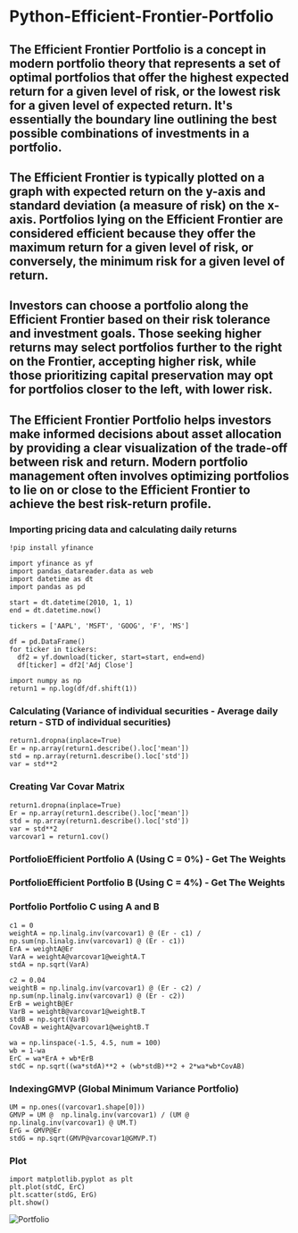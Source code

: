 # Python-Efficient-Frontier-Portfolio

## The Efficient Frontier Portfolio is a concept in modern portfolio theory that represents a set of optimal portfolios that offer the highest expected return for a given level of risk, or the lowest risk for a given level of expected return. It's essentially the boundary line outlining the best possible combinations of investments in a portfolio.

## The Efficient Frontier is typically plotted on a graph with expected return on the y-axis and standard deviation (a measure of risk) on the x-axis. Portfolios lying on the Efficient Frontier are considered efficient because they offer the maximum return for a given level of risk, or conversely, the minimum risk for a given level of return.

## Investors can choose a portfolio along the Efficient Frontier based on their risk tolerance and investment goals. Those seeking higher returns may select portfolios further to the right on the Frontier, accepting higher risk, while those prioritizing capital preservation may opt for portfolios closer to the left, with lower risk.

## The Efficient Frontier Portfolio helps investors make informed decisions about asset allocation by providing a clear visualization of the trade-off between risk and return. Modern portfolio management often involves optimizing portfolios to lie on or close to the Efficient Frontier to achieve the best risk-return profile.

### Importing pricing data and calculating daily returns
```
!pip install yfinance

import yfinance as yf
import pandas_datareader.data as web
import datetime as dt
import pandas as pd

start = dt.datetime(2010, 1, 1)
end = dt.datetime.now()

tickers = ['AAPL', 'MSFT', 'GOOG', 'F', 'MS']

df = pd.DataFrame()
for ticker in tickers:
  df2 = yf.download(ticker, start=start, end=end)
  df[ticker] = df2['Adj Close']

import numpy as np
return1 = np.log(df/df.shift(1))
```
### Calculating (Variance of individual securities - Average daily return - STD of individual securities)
```
return1.dropna(inplace=True)
Er = np.array(return1.describe().loc['mean'])
std = np.array(return1.describe().loc['std'])
var = std**2
```
### Creating Var Covar Matrix
```
return1.dropna(inplace=True)
Er = np.array(return1.describe().loc['mean'])
std = np.array(return1.describe().loc['std'])
var = std**2
varcovar1 = return1.cov()
```
### PortfolioEfficient Portfolio A (Using C = 0%) - Get The Weights
### PortfolioEfficient Portfolio B (Using C = 4%) - Get The Weights
### Portfolio Portfolio C using A and B
```
c1 = 0
weightA = np.linalg.inv(varcovar1) @ (Er - c1) / np.sum(np.linalg.inv(varcovar1) @ (Er - c1))
ErA = weightA@Er
VarA = weightA@varcovar1@weightA.T
stdA = np.sqrt(VarA)

c2 = 0.04
weightB = np.linalg.inv(varcovar1) @ (Er - c2) / np.sum(np.linalg.inv(varcovar1) @ (Er - c2))
ErB = weightB@Er
VarB = weightB@varcovar1@weightB.T
stdB = np.sqrt(VarB)
CovAB = weightA@varcovar1@weightB.T

wa = np.linspace(-1.5, 4.5, num = 100)
wb = 1-wa
ErC = wa*ErA + wb*ErB
stdC = np.sqrt((wa*stdA)**2 + (wb*stdB)**2 + 2*wa*wb*CovAB)
```
### IndexingGMVP (Global Minimum Variance Portfolio)
```
UM = np.ones((varcovar1.shape[0]))
GMVP = UM @  np.linalg.inv(varcovar1) / (UM @  np.linalg.inv(varcovar1) @ UM.T)
ErG = GMVP@Er
stdG = np.sqrt(GMVP@varcovar1@GMVP.T)
```
### Plot
```
import matplotlib.pyplot as plt
plt.plot(stdC, ErC)
plt.scatter(stdG, ErG)
plt.show()
```
<a href="#"><img align="left" alt="Portfolio" style="padding-right:10px;" src="https://firebasestorage.googleapis.com/v0/b/mahmoudosweb.appspot.com/o/github%2F05-14-2024.png?alt=media&token=14dd4655-ec4e-4caf-ad8b-131f22f11e9e" /></a>
